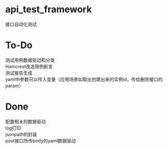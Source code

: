 # api_test_framework

接口自动化测试

# To-Do

测试用例数据驱动和分类  
Hamcrest改造用例断言  
测试报告生成  
yaml中参数可以传入变量（应用场景如取出创建出来的实例id，传给删除接口的param）

# Done

配置相关的数据驱动  
log打印  
jsonpath的封装  
post接口所传body的yaml数据驱动